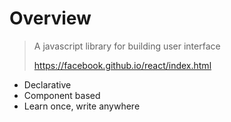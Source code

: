 # Overview

> A javascript library for building user interface
> 
> https://facebook.github.io/react/index.html

- Declarative
- Component based
- Learn once, write anywhere
